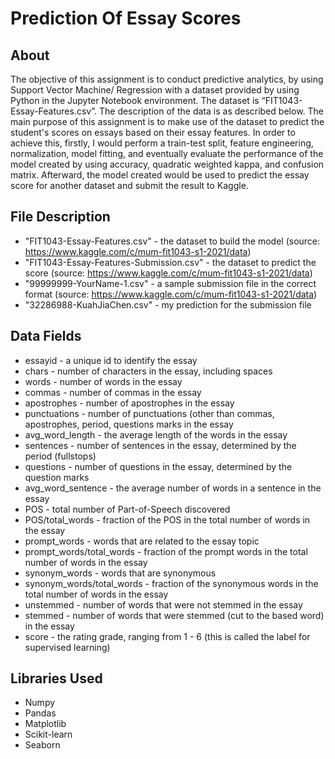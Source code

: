 # Prediction Of Essay Scores

## About
The objective of this assignment is to conduct predictive analytics, by using Support Vector Machine/ Regression with a dataset provided by using Python in the Jupyter Notebook environment. The dataset is “FIT1043-Essay-Features.csv”. The description of the data is as described below. The main purpose of this assignment is to make use of the dataset to predict the student's scores on essays based on their essay features. In order to achieve this, firstly, I would perform a train-test split, feature engineering, normalization, model fitting, and eventually evaluate the performance of the model created by using accuracy, quadratic weighted kappa, and confusion matrix. Afterward, the model created would be used to predict the essay score for another dataset and submit the result to Kaggle. 

## File Description
* "FIT1043-Essay-Features.csv" - the dataset to build the model (source: https://www.kaggle.com/c/mum-fit1043-s1-2021/data)
* "FIT1043-Essay-Features-Submission.csv" - the dataset to predict the score (source: https://www.kaggle.com/c/mum-fit1043-s1-2021/data)
* "99999999-YourName-1.csv" - a sample submission file in the correct format (source: https://www.kaggle.com/c/mum-fit1043-s1-2021/data)
* "32286988-KuahJiaChen.csv" - my prediction for the submission file

## Data Fields
* essayid - a unique id to identify the essay
* chars - number of characters in the essay, including spaces
* words - number of words in the essay
* commas - number of commas in the essay
* apostrophes - number of apostrophes in the essay
* punctuations - number of punctuations (other than commas, apostrophes, period, questions marks in the essay
* avg_word_length - the average length of the words in the essay
* sentences - number of sentences in the essay, determined by the period (fullstops)
* questions - number of questions in the essay, determined by the question marks
* avg_word_sentence - the average number of words in a sentence in the essay
* POS - total number of Part-of-Speech discovered
* POS/total_words - fraction of the POS in the total number of words in the essay
* prompt_words - words that are related to the essay topic
* prompt_words/total_words - fraction of the prompt words in the total number of words in the essay
* synonym_words - words that are synonymous
* synonym_words/total_words - fraction of the synonymous words in the total number of words in the essay
* unstemmed - number of words that were not stemmed in the essay
* stemmed - number of words that were stemmed (cut to the based word) in the essay
* score - the rating grade, ranging from 1 - 6 (this is called the label for supervised learning)

## Libraries Used
* Numpy
* Pandas
* Matplotlib
* Scikit-learn
* Seaborn
